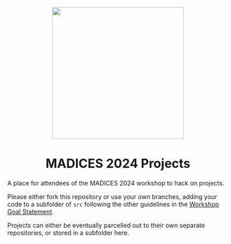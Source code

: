 <div align="center">

<a href="https://madices.github.io"><img src="https://madices.github.io/img/svg/c_no_bg.svg" width="300px"></a>

# MADICES 2024 Projects

</div>

A place for attendees of the MADICES 2024 workshop to hack on projects.

Please either fork this repository or use your own branches, adding your code to a subfolder of `src` following the other guidelines in the [Workshop Goal Statement](https://github.com/MADICES/MADICES-2024/discussions/6).

Projects can either be eventually parcelled out to their own separate repositories, or stored in a subfolder here.
